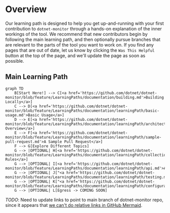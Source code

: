 
# Overview

Our learning path is designed to help you get up-and-running with your first contribution to `dotnet-monitor` through a hands-on explanation of the inner workings of the tool. We recommend that new contributors begin by following the main learning path, and then optionally pursue branches that are relevant to the parts of the tool you want to work on. If you find any pages that are out of date, let us know by clicking the `Was This Helpful` button at the top of the page, and we'll update the page as soon as possible.

## Main Learning Path

```mermaid
graph TD
    B[Start Here!] --> C[<a href='https://github.com/dotnet/dotnet-monitor/blob/feature/LearningPaths/documentation/building.md'>Building Locally</a>]
    C --> D[<a href='https://github.com/dotnet/dotnet-monitor/blob/feature/LearningPaths/documentation/learningPath/basic-usage.md'>Basic Usage</a>]
    D --> E[<a href='https://github.com/dotnet/dotnet-monitor/blob/feature/LearningPaths/documentation/learningPath/architecture.md'>Architecture Overview</a>]
    E --> F[<a href='https://github.com/dotnet/dotnet-monitor/blob/feature/LearningPaths/documentation/learningPath/sample-pull-request.md'>A Sample Pull Request</a>]
    F --> G[Explore Different Topics]
    G --> |OPTIONAL| H[<a href='https://github.com/dotnet/dotnet-monitor/blob/feature/LearningPaths/documentation/learningPath/collectionrules.md'>Collection Rules</a>]
    G --> |OPTIONAL| I[<a href='https://github.com/dotnet/dotnet-monitor/blob/feature/LearningPaths/documentation/learningPath/api.md'>API</a>]
    G --> |OPTIONAL| J["<a href='https://github.com/dotnet/dotnet-monitor/blob/feature/LearningPaths/documentation/learningPath/testing.md'>Testing</a>"]
    G --> |OPTIONAL| K["<a href='https://github.com/dotnet/dotnet-monitor/blob/feature/LearningPaths/documentation/learningPath/configuration.md'>Configuration</a>"]
    G --> |OPTIONAL| L[Egress -> COMING SOON]
```

*TODO*: Need to update links to point to main branch of dotnet-monitor repo, since it appears that [we can't do relative links in GitHub Mermaid]( https://gist.github.com/ChristopherA/bffddfdf7b1502215e44cec9fb766dfd#flowchart-with-hyperlinks).
